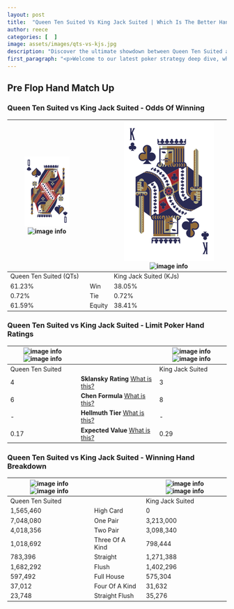 ```yaml
---
layout: post
title:  "Queen Ten Suited Vs King Jack Suited | Which Is The Better Hand In Poker? A Complete Guide"
author: reece
categories: [  ]
image: assets/images/qts-vs-kjs.jpg
description: "Discover the ultimate showdown between Queen Ten Suited and King Jack Suited in poker! Uncover the odds, strategies, and scenarios where one hand triumphs over the other. Get ready to up your poker game with this thrilling analysis."
first_paragraph: "<p>Welcome to our latest poker strategy deep dive, where we're pitting two distinct hands against each other in a high-stakes showdown: Queen Ten Suited vs King Jack Suited.</p><p>In the dynamic world of poker, every decision counts, and knowing which hand holds the upper hand is key to your success at the table.</p><p>In this article, we'll dissect these two hands, explore the scenarios where one dominates the other, and equip you with the knowledge to make strategic choices that can tip the odds in your favor.</p><p>Get ready to unravel the intriguing dynamics of these poker hands and elevate your game to new heights.</p>"
---
```




[comment]: # (sp0)

## Pre Flop Hand Match Up

<div class="table hand-ratings" markdown="1"> 



### Queen Ten Suited vs King Jack Suited - Odds Of Winning


    
| ![image info](assets/images/hand1/Q.png) ![image info](assets/images/hand1/ts.png) |  | ![image info](assets/images/hand2/K.png) ![image info](assets/images/hand2/js.png) |
| -------- | -------- | -------- |
| Queen Ten Suited (QTs) |  | King Jack Suited (KJs) |
| 61.23% | Win | 38.05% |
| 0.72% | Tie | 0.72% |
| 61.59% | Equity | 38.41% |




[comment]: # (sp1)



### Queen Ten Suited vs King Jack Suited - Limit Poker Hand Ratings


    
| ![image info](https://www.riverpairs.com/assets/images/hand1/Q.png) ![image info](https://www.riverpairs.com/assets/images/hand1/ts.png) |  | ![image info](https://www.riverpairs.com/assets/images/hand2/K.png) ![image info](https://www.riverpairs.com/assets/images/hand2/js.png) |
| -------- | -------- | -------- |
| Queen Ten Suited |  | King Jack Suited |
| 4 | **Sklansky Rating** [What is this?](/sklansky-rating-explained) | 3 |
| 6 | **Chen Formula** [What is this?](/chen-formula-explained) | 8 |
| - | **Hellmuth Tier** [What is this?](/Hellmuth-tier-explained) | - |
| 0.17 | **Expected Value** [What is this?](/expected-value-explained) | 0.29 |




[comment]: # (sp2)



### Queen Ten Suited vs King Jack Suited - Winning Hand Breakdown


    
| ![image info](https://www.riverpairs.com/assets/images/hand1/Q.png) ![image info](https://www.riverpairs.com/assets/images/hand1/ts.png) |  | ![image info](https://www.riverpairs.com/assets/images/hand2/K.png) ![image info](https://www.riverpairs.com/assets/images/hand2/js.png) |
| -------- | -------- | -------- |
| Queen Ten Suited |  | King Jack Suited |
| 1,565,460 | High Card | 0 |
| 7,048,080 | One Pair | 3,213,000 |
| 4,018,356 | Two Pair | 3,098,340 |
| 1,018,692 | Three Of A Kind | 798,444 |
| 783,396 | Straight | 1,271,388 |
| 1,682,292 | Flush | 1,402,296 |
| 597,492 | Full House | 575,304 |
| 37,012 | Four Of A Kind | 31,632 |
| 23,748 | Straight Flush | 35,276 |




[comment]: # (sp3)



</div>

[comment]: # (sp4)



[comment]: # (sp5)

